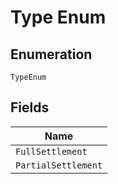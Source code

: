 
# Type Enum

## Enumeration

`TypeEnum`

## Fields

| Name |
|  --- |
| `FullSettlement` |
| `PartialSettlement` |

